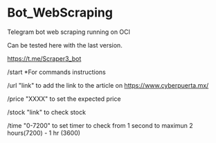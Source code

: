 # Bot_WebScraping

Telegram bot web scraping running on OCI 

Can be tested here with the last version.

https://t.me/Scraper3_bot

/start *For commands instructions

 /url "link" to add the link to the article on https://www.cyberpuerta.mx/
 
 /price "XXXX" to set the expected price 
 
 /stock "link" to check stock
 
 /time "0-7200" to set timer to check from 1 second to maximun 2 hours(7200) - 1 hr (3600)
